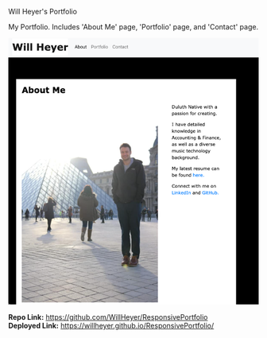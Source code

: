 Will Heyer's Portfolio

My Portfolio. Includes 'About Me' page, 'Portfolio' page, and 'Contact' page.

![alt text](./Assets/Portfolio.png)

<strong> Repo Link:</strong> https://github.com/WillHeyer/ResponsivePortfolio
<br>
<strong>Deployed Link:</strong> https://willheyer.github.io/ResponsivePortfolio/